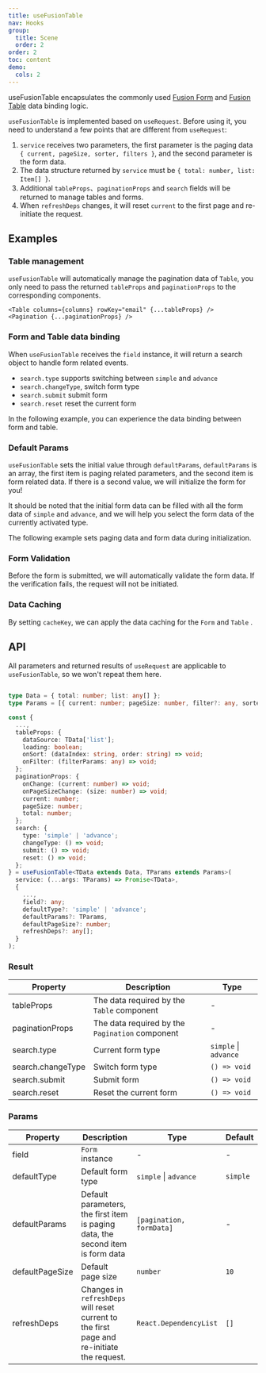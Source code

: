 ```yaml
---
title: useFusionTable
nav: Hooks
group:
  title: Scene
  order: 2
order: 2
toc: content
demo:
  cols: 2
---
```


useFusionTable encapsulates the commonly used [Fusion Form](https://fusion.design/pc/component/basic/form) and [Fusion Table](https://fusion.design/pc/component/basic/table) data binding logic.

`useFusionTable` is implemented based on `useRequest`. Before using it, you need to understand a few points that are different from `useRequest`:

1. `service` receives two parameters, the first parameter is the paging data `{ current, pageSize, sorter, filters }`, and the second parameter is the form data.
2. The data structure returned by `service` must be `{ total: number, list: Item[] }`.
3. Additional `tableProps`、`paginationProps` and `search` fields will be returned to manage tables and forms.
4. When `refreshDeps` changes, it will reset `current` to the first page and re-initiate the request.

## Examples

### Table management

`useFusionTable` will automatically manage the pagination data of `Table`, you only need to pass the returned `tableProps` and `paginationProps` to the corresponding components.

```tsx | pure
<Table columns={columns} rowKey="email" {...tableProps} />
<Pagination {...paginationProps} />
```

<code src="./demo/table.tsx"></code>

### Form and Table data binding

When `useFusionTable` receives the `field` instance, it will return a search object to handle form related events.

- `search.type` supports switching between `simple` and `advance`
- `search.changeType`, switch form type
- `search.submit` submit form
- `search.reset` reset the current form

In the following example, you can experience the data binding between form and table.

<code src="./demo/form.tsx"></code>

### Default Params

`useFusionTable` sets the initial value through `defaultParams`, `defaultParams` is an array, the first item is paging related parameters, and the second item is form related data. If there is a second value, we will initialize the form for you!

It should be noted that the initial form data can be filled with all the form data of `simple` and `advance`, and we will help you select the form data of the currently activated type.

The following example sets paging data and form data during initialization.

<code src="./demo/init.tsx"></code>

### Form Validation

Before the form is submitted, we will automatically validate the form data. If the verification fails, the request will not be initiated.

<code src="./demo/validate.tsx"></code>

### Data Caching

By setting `cacheKey`, we can apply the data caching for the `Form` and `Table` .

<code src="./demo/cache.tsx"></code>

## API

All parameters and returned results of `useRequest` are applicable to `useFusionTable`, so we won't repeat them here.

```typescript

type Data = { total: number; list: any[] };
type Params = [{ current: number; pageSize: number, filter?: any, sorter?: any }, { [key: string]: any }];

const {
  ...,
  tableProps: {
    dataSource: TData['list'];
    loading: boolean;
    onSort: (dataIndex: string, order: string) => void;
    onFilter: (filterParams: any) => void;
  };
  paginationProps: {
    onChange: (current: number) => void;
    onPageSizeChange: (size: number) => void;
    current: number;
    pageSize: number;
    total: number;
  };
  search: {
    type: 'simple' | 'advance';
    changeType: () => void;
    submit: () => void;
    reset: () => void;
  };
} = useFusionTable<TData extends Data, TParams extends Params>(
  service: (...args: TParams) => Promise<TData>,
  {
    ...,
    field?: any;
    defaultType?: 'simple' | 'advance';
    defaultParams?: TParams,
    defaultPageSize?: number;
    refreshDeps?: any[];
  }
);
```

### Result

| Property          | Description                                     | Type                  |
| ----------------- | ----------------------------------------------- | --------------------- |
| tableProps        | The data required by the `Table` component      | -                     |
| paginationProps   | The data required by the `Pagination` component | -                     |
| search.type       | Current form type                               | `simple` \| `advance` |
| search.changeType | Switch form type                                | `() => void`          |
| search.submit     | Submit form                                     | `() => void`          |
| search.reset      | Reset the current form                          | `() => void`          |

### Params

| Property | Description | Type | Default |
| --- | --- | --- | --- |
| field | `Form` instance | - | - |
| defaultType | Default form type | `simple` \| `advance` | `simple` |
| defaultParams | Default parameters, the first item is paging data, the second item is form data | `[pagination, formData]` | - |
| defaultPageSize | Default page size | `number` | `10` |
| refreshDeps | Changes in `refreshDeps` will reset current to the first page and re-initiate the request. | `React.DependencyList` | `[]` |
